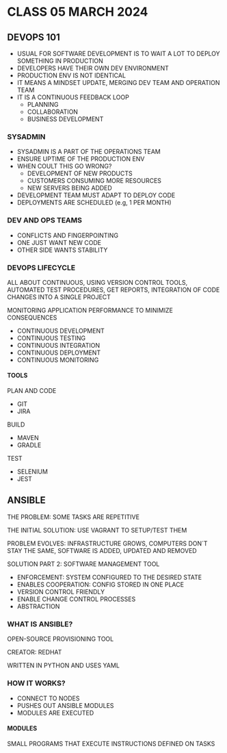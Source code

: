 # CLASS 05 MARCH 2024

## DEVOPS 101

* USUAL FOR SOFTWARE DEVELOPMENT IS TO WAIT A LOT TO DEPLOY SOMETHING IN PRODUCTION
* DEVELOPERS HAVE THEIR OWN DEV ENVIRONMENT
* PRODUCTION ENV IS NOT IDENTICAL
* IT MEANS A MINDSET UPDATE, MERGING DEV TEAM AND OPERATION TEAM
* IT IS A CONTINUOUS FEEDBACK LOOP
  * PLANNING
  * COLLABORATION
  * BUSINESS DEVELOPMENT

### SYSADMIN

* SYSADMIN IS A PART OF THE OPERATIONS TEAM
* ENSURE UPTIME OF THE PRODUCTION ENV
* WHEN COULT THIS GO WRONG?
  * DEVELOPMENT OF NEW PRODUCTS
  * CUSTOMERS CONSUMING MORE RESOURCES
  * NEW SERVERS BEING ADDED
* DEVELOPMENT TEAM MUST ADAPT TO DEPLOY CODE
* DEPLOYMENTS ARE SCHEDULED (e.g, 1 PER MONTH)

### DEV AND OPS TEAMS

* CONFLICTS AND FINGERPOINTING
* ONE JUST WANT NEW CODE
* OTHER SIDE WANTS STABILITY

### DEVOPS LIFECYCLE

ALL ABOUT CONTINUOUS, USING VERSION CONTROL TOOLS, AUTOMATED TEST PROCEDURES, GET REPORTS, INTEGRATION OF CODE CHANGES INTO A SINGLE PROJECT

MONITORING APPLICATION PERFORMANCE TO MINIMIZE CONSEQUENCES

* CONTINUOUS DEVELOPMENT
* CONTINUOUS TESTING
* CONTINUOUS INTEGRATION
* CONTINUOUS DEPLOYMENT
* CONTINUOUS MONITORING

#### TOOLS

PLAN AND CODE

* GIT 
* JIRA

BUILD

* MAVEN
* GRADLE

TEST

* SELENIUM
* JEST

## ANSIBLE

THE PROBLEM: SOME TASKS ARE REPETITIVE

THE INITIAL SOLUTION: USE VAGRANT TO SETUP/TEST THEM

PROBLEM EVOLVES: INFRASTRUCTURE GROWS, COMPUTERS DON´T STAY THE SAME, SOFTWARE IS ADDED, UPDATED AND REMOVED

SOLUTION PART 2: SOFTWARE MANAGEMENT TOOL

* ENFORCEMENT: SYSTEM CONFIGURED TO THE DESIRED STATE
* ENABLES COOPERATION: CONFIG STORED IN ONE PLACE
* VERSION CONTROL FRIENDLY
* ENABLE CHANGE CONTROL PROCESSES
* ABSTRACTION

### WHAT IS ANSIBLE?

OPEN-SOURCE PROVISIONING TOOL

CREATOR: REDHAT

WRITTEN IN PYTHON AND USES YAML

### HOW IT WORKS?

* CONNECT TO NODES
* PUSHES OUT ANSIBLE MODULES
* MODULES ARE EXECUTED

#### MODULES

SMALL PROGRAMS THAT EXECUTE INSTRUCTIONS DEFINED ON TASKS